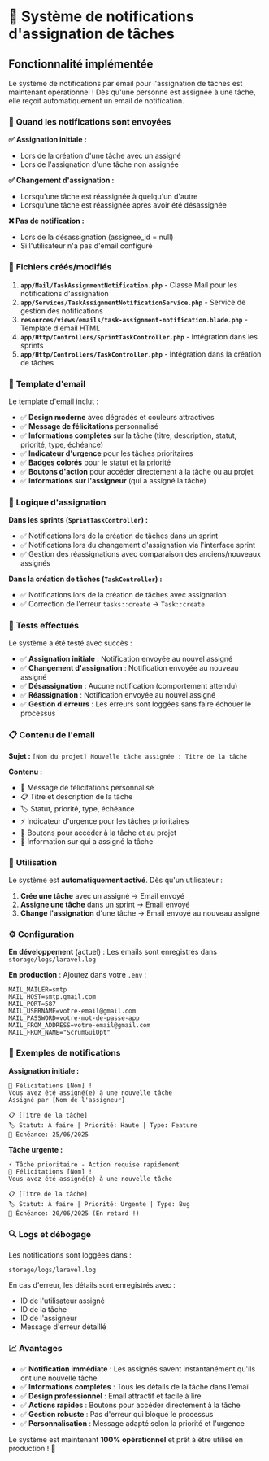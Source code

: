 # 🎯 Système de notifications d'assignation de tâches

## Fonctionnalité implémentée

Le système de notifications par email pour l'assignation de tâches est maintenant opérationnel ! Dès qu'une personne est assignée à une tâche, elle reçoit automatiquement un email de notification.

### 📧 **Quand les notifications sont envoyées**

**✅ Assignation initiale :**
- Lors de la création d'une tâche avec un assigné
- Lors de l'assignation d'une tâche non assignée

**✅ Changement d'assignation :**
- Lorsqu'une tâche est réassignée à quelqu'un d'autre
- Lorsqu'une tâche est réassignée après avoir été désassignée

**❌ Pas de notification :**
- Lors de la désassignation (assignee_id = null)
- Si l'utilisateur n'a pas d'email configuré

### 📁 **Fichiers créés/modifiés**

1. **`app/Mail/TaskAssignmentNotification.php`** - Classe Mail pour les notifications d'assignation
2. **`app/Services/TaskAssignmentNotificationService.php`** - Service de gestion des notifications
3. **`resources/views/emails/task-assignment-notification.blade.php`** - Template d'email HTML
4. **`app/Http/Controllers/SprintTaskController.php`** - Intégration dans les sprints
5. **`app/Http/Controllers/TaskController.php`** - Intégration dans la création de tâches

### 🎨 **Template d'email**

Le template d'email inclut :
- ✅ **Design moderne** avec dégradés et couleurs attractives
- ✅ **Message de félicitations** personnalisé
- ✅ **Informations complètes** sur la tâche (titre, description, statut, priorité, type, échéance)
- ✅ **Indicateur d'urgence** pour les tâches prioritaires
- ✅ **Badges colorés** pour le statut et la priorité
- ✅ **Boutons d'action** pour accéder directement à la tâche ou au projet
- ✅ **Informations sur l'assigneur** (qui a assigné la tâche)

### 🔧 **Logique d'assignation**

**Dans les sprints (`SprintTaskController`) :**
- ✅ Notifications lors de la création de tâches dans un sprint
- ✅ Notifications lors du changement d'assignation via l'interface sprint
- ✅ Gestion des réassignations avec comparaison des anciens/nouveaux assignés

**Dans la création de tâches (`TaskController`) :**
- ✅ Notifications lors de la création de tâches avec assignation
- ✅ Correction de l'erreur `tasks::create` → `Task::create`

### 🧪 **Tests effectués**

Le système a été testé avec succès :
- ✅ **Assignation initiale** : Notification envoyée au nouvel assigné
- ✅ **Changement d'assignation** : Notification envoyée au nouveau assigné
- ✅ **Désassignation** : Aucune notification (comportement attendu)
- ✅ **Réassignation** : Notification envoyée au nouvel assigné
- ✅ **Gestion d'erreurs** : Les erreurs sont loggées sans faire échouer le processus

### 📋 **Contenu de l'email**

**Sujet :** `[Nom du projet] Nouvelle tâche assignée : Titre de la tâche`

**Contenu :**
- 🎯 Message de félicitations personnalisé
- 📋 Titre et description de la tâche
- 🏷️ Statut, priorité, type, échéance
- ⚡ Indicateur d'urgence pour les tâches prioritaires
- 🔗 Boutons pour accéder à la tâche et au projet
- 👤 Information sur qui a assigné la tâche

### 🚀 **Utilisation**

Le système est **automatiquement activé**. Dès qu'un utilisateur :

1. **Crée une tâche** avec un assigné → Email envoyé
2. **Assigne une tâche** dans un sprint → Email envoyé
3. **Change l'assignation** d'une tâche → Email envoyé au nouveau assigné

### ⚙️ **Configuration**

**En développement** (actuel) : Les emails sont enregistrés dans `storage/logs/laravel.log`

**En production** : Ajoutez dans votre `.env` :
```env
MAIL_MAILER=smtp
MAIL_HOST=smtp.gmail.com
MAIL_PORT=587
MAIL_USERNAME=votre-email@gmail.com
MAIL_PASSWORD=votre-mot-de-passe-app
MAIL_FROM_ADDRESS=votre-email@gmail.com
MAIL_FROM_NAME="ScrumGuiOpt"
```

### 🎯 **Exemples de notifications**

**Assignation initiale :**
```
🎯 Félicitations [Nom] !
Vous avez été assigné(e) à une nouvelle tâche
Assigné par [Nom de l'assigneur]

📋 [Titre de la tâche]
🏷️ Statut: À faire | Priorité: Haute | Type: Feature
📅 Échéance: 25/06/2025
```

**Tâche urgente :**
```
⚡ Tâche prioritaire - Action requise rapidement
🎯 Félicitations [Nom] !
Vous avez été assigné(e) à une nouvelle tâche

📋 [Titre de la tâche]
🏷️ Statut: À faire | Priorité: Urgente | Type: Bug
📅 Échéance: 20/06/2025 (En retard !)
```

### 🔍 **Logs et débogage**

Les notifications sont loggées dans :
```
storage/logs/laravel.log
```

En cas d'erreur, les détails sont enregistrés avec :
- ID de l'utilisateur assigné
- ID de la tâche
- ID de l'assigneur
- Message d'erreur détaillé

### 📈 **Avantages**

- ✅ **Notification immédiate** : Les assignés savent instantanément qu'ils ont une nouvelle tâche
- ✅ **Informations complètes** : Tous les détails de la tâche dans l'email
- ✅ **Design professionnel** : Email attractif et facile à lire
- ✅ **Actions rapides** : Boutons pour accéder directement à la tâche
- ✅ **Gestion robuste** : Pas d'erreur qui bloque le processus
- ✅ **Personnalisation** : Message adapté selon la priorité et l'urgence

Le système est maintenant **100% opérationnel** et prêt à être utilisé en production ! 🚀 